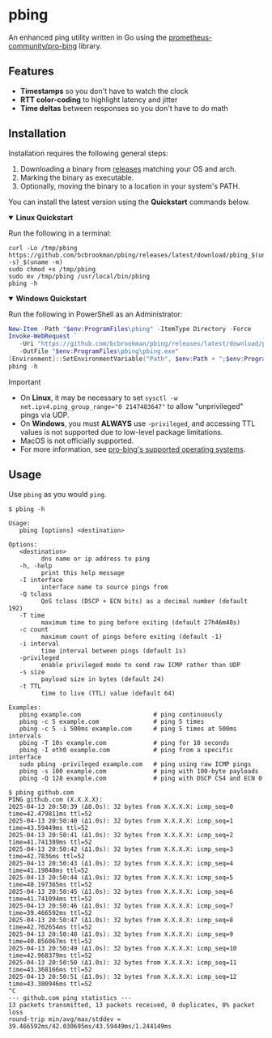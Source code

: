 # pbing

An enhanced ping utility written in Go using the [prometheus-community/pro-bing](https://github.com/prometheus-community/pro-bing) library.

## Features

- **Timestamps** so you don't have to watch the clock
- **RTT color-coding**  to highlight latency and jitter
- **Time deltas** between responses so you don't have to do math

## Installation

Installation requires the following general steps:

1. Downloading a binary from [releases](https://github.com/bcbrookman/pbing/releases/) matching your OS and arch.
2. Marking the binary as executable.
3. Optionally, moving the binary to a location in your system's PATH.

You can install the latest version using the **Quickstart** commands below.

<details open>
<summary><strong>Linux Quickstart</strong></summary>

Run the following in a terminal:

```shell
curl -Lo /tmp/pbing https://github.com/bcbrookman/pbing/releases/latest/download/pbing_$(uname -s)_$(uname -m)
sudo chmod +x /tmp/pbing
sudo mv /tmp/pbing /usr/local/bin/pbing
pbing -h
```

</details>

<details open>
<summary><strong>Windows Quickstart</strong></summary>

Run the following in PowerShell as an Administrator:

```powershell
New-Item -Path "$env:ProgramFiles\pbing" -ItemType Directory -Force
Invoke-WebRequest `
   -Uri "https://github.com/bcbrookman/pbing/releases/latest/download/pbing_Windows_x86_64.exe" `
   -OutFile "$env:ProgramFiles\pbing\pbing.exe"
[Environment]::SetEnvironmentVariable("Path", $env:Path + ";$env:ProgramFiles\pbing", [EnvironmentVariableTarget]::Machine)
pbing -h
```

</details>

> [!IMPORTANT]
> - On **Linux**, it may be necessary to set `sysctl -w net.ipv4.ping_group_range="0 2147483647"` to allow "unprivileged" pings via UDP.
> - On **Windows**, you must **ALWAYS** use `-privileged`, and accessing TTL values is not supported due to low-level package limitations.
> - MacOS is not officially supported.
> - For more information, see [pro-bing's supported operating systems](https://github.com/prometheus-community/pro-bing?tab=readme-ov-file#supported-operating-systems).

## Usage

Use `pbing` as you would `ping`.

```shell
$ pbing -h

Usage:
   pbing [options] <destination>

Options:
   <destination>
         dns name or ip address to ping
   -h, -help
         print this help message
   -I interface
         interface name to source pings from
   -Q tclass
         QoS tclass (DSCP + ECN bits) as a decimal number (default 192)
   -T time
         maximum time to ping before exiting (default 27h46m40s)
   -c count
         maximum count of pings before exiting (default -1)
   -i interval
         time interval between pings (default 1s)
   -privileged
         enable privileged mode to send raw ICMP rather than UDP
   -s size
         payload size in bytes (default 24)
   -t TTL
         time to live (TTL) value (default 64)

Examples:
   pbing example.com                    # ping continuously
   pbing -c 5 example.com               # ping 5 times
   pbing -c 5 -i 500ms example.com      # ping 5 times at 500ms intervals
   pbing -T 10s example.com             # ping for 10 seconds
   pbing -I eth0 example.com            # ping from a specific interface
   sudo pbing -privileged example.com   # ping using raw ICMP pings
   pbing -s 100 example.com             # ping with 100-byte payloads
   pbing -Q 128 example.com             # ping with DSCP CS4 and ECN 0

$ pbing github.com
PING github.com (X.X.X.X):
2025-04-13 20:50:39 (Δ0.0s): 32 bytes from X.X.X.X: icmp_seq=0 time=42.479811ms ttl=52
2025-04-13 20:50:40 (Δ1.0s): 32 bytes from X.X.X.X: icmp_seq=1 time=43.59449ms ttl=52
2025-04-13 20:50:41 (Δ1.0s): 32 bytes from X.X.X.X: icmp_seq=2 time=41.741389ms ttl=52
2025-04-13 20:50:42 (Δ1.0s): 32 bytes from X.X.X.X: icmp_seq=3 time=42.7836ms ttl=52
2025-04-13 20:50:43 (Δ1.0s): 32 bytes from X.X.X.X: icmp_seq=4 time=41.19848ms ttl=52
2025-04-13 20:50:44 (Δ1.0s): 32 bytes from X.X.X.X: icmp_seq=5 time=40.197365ms ttl=52
2025-04-13 20:50:45 (Δ1.0s): 32 bytes from X.X.X.X: icmp_seq=6 time=41.741094ms ttl=52
2025-04-13 20:50:46 (Δ1.0s): 32 bytes from X.X.X.X: icmp_seq=7 time=39.466592ms ttl=52
2025-04-13 20:50:47 (Δ1.0s): 32 bytes from X.X.X.X: icmp_seq=8 time=42.702654ms ttl=52
2025-04-13 20:50:48 (Δ1.0s): 32 bytes from X.X.X.X: icmp_seq=9 time=40.856067ms ttl=52
2025-04-13 20:50:49 (Δ1.0s): 32 bytes from X.X.X.X: icmp_seq=10 time=42.968379ms ttl=52
2025-04-13 20:50:50 (Δ1.0s): 32 bytes from X.X.X.X: icmp_seq=11 time=43.368166ms ttl=52
2025-04-13 20:50:51 (Δ1.0s): 32 bytes from X.X.X.X: icmp_seq=12 time=43.300946ms ttl=52
^C
--- github.com ping statistics ---
13 packets transmitted, 13 packets received, 0 duplicates, 0% packet loss
round-trip min/avg/max/stddev = 39.466592ms/42.030695ms/43.59449ms/1.244149ms
```
